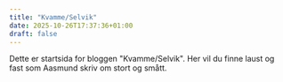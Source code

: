 ```yaml
---
title: "Kvamme/Selvik"
date: 2025-10-26T17:37:36+01:00
draft: false
---
```

Dette er startsida for bloggen "Kvamme/Selvik". Her vil du finne laust og fast som Aasmund skriv om stort og smått.
